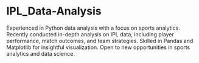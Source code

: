 # IPL_Data-Analysis
Experienced in Python data analysis with a focus on sports analytics. Recently conducted in-depth analysis on IPL data, including player performance, match outcomes, and team strategies. Skilled in Pandas and Matplotlib for insightful visualization. Open to new opportunities in sports analytics and data science.
